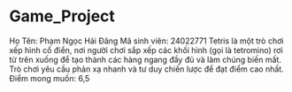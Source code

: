 # Game_Project
Họ Tên: Phạm Ngọc Hải Đăng
Mã sinh viên: 24022771
Tetris là một trò chơi xếp hình cổ điển, nơi người chơi sắp xếp các khối hình (gọi là tetromino) rơi từ trên xuống để tạo thành các hàng ngang đầy đủ và làm chúng biến mất. Trò chơi yêu cầu phản xạ nhanh và tư duy chiến lược để đạt điểm cao nhất.
Điểm mong muốn: 6,5